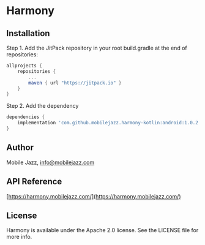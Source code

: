 # Harmony

## Installation

Step 1. Add the JitPack repository in your root build.gradle at the end of repositories:
```groovy
allprojects {
    repositories {
        ...
        maven { url "https://jitpack.io" }
    }
}
```
Step 2. Add the dependency
```groovy
dependencies {
    implementation 'com.github.mobilejazz.harmony-kotlin:android:1.0.2'
}
```

## Author

Mobile Jazz, info@mobilejazz.com

## API Reference 

[https://harmony.mobilejazz.com/](https://harmony.mobilejazz.com/)

## License

Harmony is available under the Apache 2.0 license. See the LICENSE file for more info.
